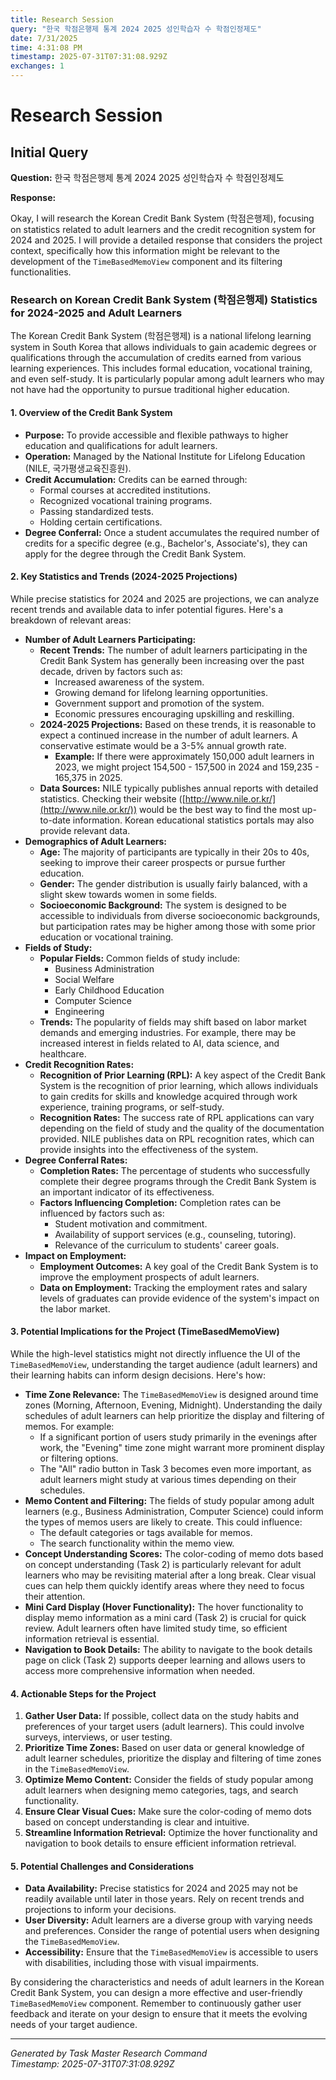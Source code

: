 ```yaml
---
title: Research Session
query: "한국 학점은행제 통계 2024 2025 성인학습자 수 학점인정제도"
date: 7/31/2025
time: 4:31:08 PM
timestamp: 2025-07-31T07:31:08.929Z
exchanges: 1
---
```


# Research Session

## Initial Query

**Question:** 한국 학점은행제 통계 2024 2025 성인학습자 수 학점인정제도

**Response:**

Okay, I will research the Korean Credit Bank System (학점은행제), focusing on statistics related to adult learners and the credit recognition system for 2024 and 2025. I will provide a detailed response that considers the project context, specifically how this information might be relevant to the development of the `TimeBasedMemoView` component and its filtering functionalities.

### Research on Korean Credit Bank System (학점은행제) Statistics for 2024-2025 and Adult Learners

The Korean Credit Bank System (학점은행제) is a national lifelong learning system in South Korea that allows individuals to gain academic degrees or qualifications through the accumulation of credits earned from various learning experiences. This includes formal education, vocational training, and even self-study. It is particularly popular among adult learners who may not have had the opportunity to pursue traditional higher education.

#### 1. Overview of the Credit Bank System

*   **Purpose:** To provide accessible and flexible pathways to higher education and qualifications for adult learners.
*   **Operation:** Managed by the National Institute for Lifelong Education (NILE, 국가평생교육진흥원).
*   **Credit Accumulation:** Credits can be earned through:
    *   Formal courses at accredited institutions.
    *   Recognized vocational training programs.
    *   Passing standardized tests.
    *   Holding certain certifications.
*   **Degree Conferral:** Once a student accumulates the required number of credits for a specific degree (e.g., Bachelor's, Associate's), they can apply for the degree through the Credit Bank System.

#### 2. Key Statistics and Trends (2024-2025 Projections)

While precise statistics for 2024 and 2025 are projections, we can analyze recent trends and available data to infer potential figures. Here's a breakdown of relevant areas:

*   **Number of Adult Learners Participating:**
    *   **Recent Trends:** The number of adult learners participating in the Credit Bank System has generally been increasing over the past decade, driven by factors such as:
        *   Increased awareness of the system.
        *   Growing demand for lifelong learning opportunities.
        *   Government support and promotion of the system.
        *   Economic pressures encouraging upskilling and reskilling.
    *   **2024-2025 Projections:** Based on these trends, it is reasonable to expect a continued increase in the number of adult learners. A conservative estimate would be a 3-5% annual growth rate.
        *   **Example:** If there were approximately 150,000 adult learners in 2023, we might project 154,500 - 157,500 in 2024 and 159,235 - 165,375 in 2025.
    *   **Data Sources:** NILE typically publishes annual reports with detailed statistics.  Checking their website ([http://www.nile.or.kr/](http://www.nile.or.kr/)) would be the best way to find the most up-to-date information.  Korean educational statistics portals may also provide relevant data.
*   **Demographics of Adult Learners:**
    *   **Age:** The majority of participants are typically in their 20s to 40s, seeking to improve their career prospects or pursue further education.
    *   **Gender:** The gender distribution is usually fairly balanced, with a slight skew towards women in some fields.
    *   **Socioeconomic Background:** The system is designed to be accessible to individuals from diverse socioeconomic backgrounds, but participation rates may be higher among those with some prior education or vocational training.
*   **Fields of Study:**
    *   **Popular Fields:** Common fields of study include:
        *   Business Administration
        *   Social Welfare
        *   Early Childhood Education
        *   Computer Science
        *   Engineering
    *   **Trends:** The popularity of fields may shift based on labor market demands and emerging industries.  For example, there may be increased interest in fields related to AI, data science, and healthcare.
*   **Credit Recognition Rates:**
    *   **Recognition of Prior Learning (RPL):** A key aspect of the Credit Bank System is the recognition of prior learning, which allows individuals to gain credits for skills and knowledge acquired through work experience, training programs, or self-study.
    *   **Recognition Rates:** The success rate of RPL applications can vary depending on the field of study and the quality of the documentation provided. NILE publishes data on RPL recognition rates, which can provide insights into the effectiveness of the system.
*   **Degree Conferral Rates:**
    *   **Completion Rates:** The percentage of students who successfully complete their degree programs through the Credit Bank System is an important indicator of its effectiveness.
    *   **Factors Influencing Completion:** Completion rates can be influenced by factors such as:
        *   Student motivation and commitment.
        *   Availability of support services (e.g., counseling, tutoring).
        *   Relevance of the curriculum to students' career goals.
*   **Impact on Employment:**
    *   **Employment Outcomes:** A key goal of the Credit Bank System is to improve the employment prospects of adult learners.
    *   **Data on Employment:** Tracking the employment rates and salary levels of graduates can provide evidence of the system's impact on the labor market.

#### 3. Potential Implications for the Project (TimeBasedMemoView)

While the high-level statistics might not directly influence the UI of the `TimeBasedMemoView`, understanding the target audience (adult learners) and their learning habits can inform design decisions. Here's how:

*   **Time Zone Relevance:** The `TimeBasedMemoView` is designed around time zones (Morning, Afternoon, Evening, Midnight). Understanding the daily schedules of adult learners can help prioritize the display and filtering of memos. For example:
    *   If a significant portion of users study primarily in the evenings after work, the "Evening" time zone might warrant more prominent display or filtering options.
    *   The "All" radio button in Task 3 becomes even more important, as adult learners might study at various times depending on their schedules.
*   **Memo Content and Filtering:** The fields of study popular among adult learners (e.g., Business Administration, Computer Science) could inform the types of memos users are likely to create. This could influence:
    *   The default categories or tags available for memos.
    *   The search functionality within the memo view.
*   **Concept Understanding Scores:** The color-coding of memo dots based on concept understanding (Task 2) is particularly relevant for adult learners who may be revisiting material after a long break. Clear visual cues can help them quickly identify areas where they need to focus their attention.
*   **Mini Card Display (Hover Functionality):** The hover functionality to display memo information as a mini card (Task 2) is crucial for quick review. Adult learners often have limited study time, so efficient information retrieval is essential.
*   **Navigation to Book Details:** The ability to navigate to the book details page on click (Task 2) supports deeper learning and allows users to access more comprehensive information when needed.

#### 4. Actionable Steps for the Project

1.  **Gather User Data:** If possible, collect data on the study habits and preferences of your target users (adult learners). This could involve surveys, interviews, or user testing.
2.  **Prioritize Time Zones:** Based on user data or general knowledge of adult learner schedules, prioritize the display and filtering of time zones in the `TimeBasedMemoView`.
3.  **Optimize Memo Content:** Consider the fields of study popular among adult learners when designing memo categories, tags, and search functionality.
4.  **Ensure Clear Visual Cues:** Make sure the color-coding of memo dots based on concept understanding is clear and intuitive.
5.  **Streamline Information Retrieval:** Optimize the hover functionality and navigation to book details to ensure efficient information retrieval.

#### 5. Potential Challenges and Considerations

*   **Data Availability:** Precise statistics for 2024 and 2025 may not be readily available until later in those years. Rely on recent trends and projections to inform your decisions.
*   **User Diversity:** Adult learners are a diverse group with varying needs and preferences. Consider the range of potential users when designing the `TimeBasedMemoView`.
*   **Accessibility:** Ensure that the `TimeBasedMemoView` is accessible to users with disabilities, including those with visual impairments.

By considering the characteristics and needs of adult learners in the Korean Credit Bank System, you can design a more effective and user-friendly `TimeBasedMemoView` component. Remember to continuously gather user feedback and iterate on your design to ensure that it meets the evolving needs of your target audience.



---

*Generated by Task Master Research Command*  
*Timestamp: 2025-07-31T07:31:08.929Z*
